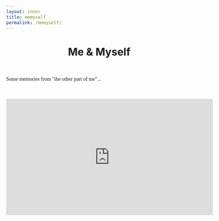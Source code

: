 ```yaml
---
layout: inner
title: memyself
permalink: /memyself/
---
```


<head>
<link rel="shortcut icon" type="image/png" href="/favicon.png">
</head>

# <center> Me & Myself </center>

<p>&nbsp;
</p>

<p style="font-size:14px;font-family: Times New Roman">
Some memories from "the other part of me"...
  </p>

<p>&nbsp;
</p>

<iframe width="560" height="315" src="https://www.youtube.com/embed/7lWfZq4yxqg" title="YouTube video player" frameborder="0" allow="accelerometer; autoplay; clipboard-write; encrypted-media; gyroscope; picture-in-picture" allowfullscreen></iframe>
